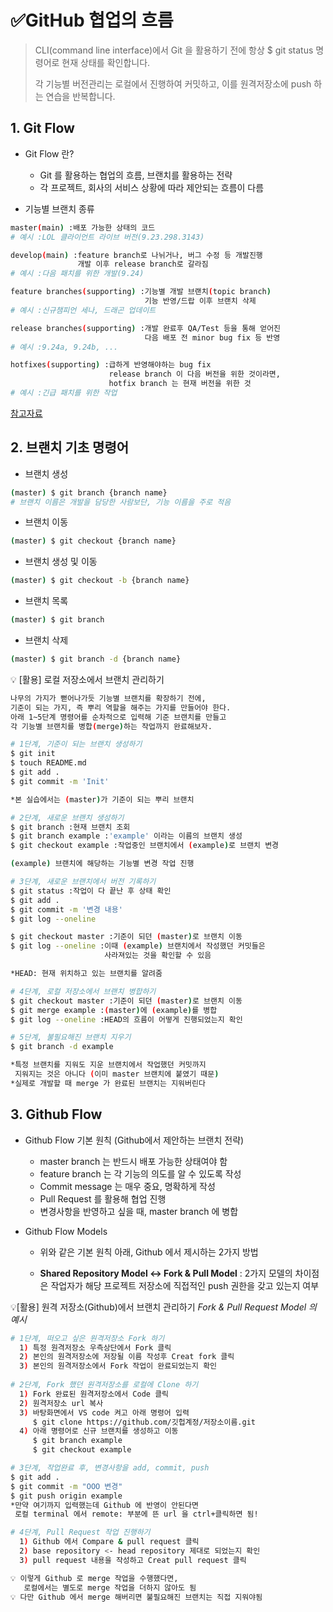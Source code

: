 # ✅GitHub 협업의 흐름

> CLI(command line interface)에서 Git 을 활용하기 전에 항상
> $ git status 명령어로 현재 상태를 확인합니다. 
>
> 각 기능별 버전관리는 로컬에서 진행하여 커밋하고,
> 이를 원격저장소에 push 하는 연습을 반복합니다.



## 1. Git Flow

   * Git Flow 란?

     * Git 를 활용하는 협업의 흐름, 브랜치를 활용하는 전략
     * 각 프로젝트, 회사의 서비스 상황에 따라 제안되는 흐름이 다름
     
     
   
   * 기능별 브랜치 종류

   ```bash
   master(main) :배포 가능한 상태의 코드
   # 예시 :LOL 클라이언트 라이브 버전(9.23.298.3143)
   
   develop(main) :feature branch로 나뉘거나, 버그 수정 등 개발진행
                  개발 이후 release branch로 갈라짐
   # 예시 :다음 패치를 위한 개발(9.24)
   
   feature branches(supporting) :기능별 개발 브랜치(topic branch)
                                 기능 반영/드랍 이후 브랜치 삭제
   # 예시 :신규챔피언 세나, 드래곤 업데이트
   
   release branches(supporting) :개발 완료후 QA/Test 등을 통해 얻어진
                                 다음 배포 전 minor bug fix 등 반영
   # 예시 :9.24a, 9.24b, ...
   
   hotfixes(supporting) :급하게 반영해야하는 bug fix
                         release branch 이 다음 버전을 위한 것이라면,
                         hotfix branch 는 현재 버전을 위한 것
   # 예시 :긴급 패치를 위한 작업
   ```

   [참고자료](https://nvie.com/posts/a-successful-git-branching-model/)



## 2. 브랜치 기초 명령어

   * 브랜치 생성

   ```bash
   (master) $ git branch {branch name}
   # 브랜치 이름은 개발을 담당한 사람보단, 기능 이름을 주로 적음
   ```

   * 브랜치 이동

   ```bash
   (master) $ git checkout {branch name}
   ```

   * 브랜치 생성 및 이동

   ```bash
   (master) $ git checkout -b {branch name}
   ```

   * 브랜치 목록

   ```bash
   (master) $ git branch
   ```

   * 브랜치 삭제

   ```bash
   (master) $ git branch -d {branch name}
   ```

   

   💡 [활용] 로컬 저장소에서 브랜치 관리하기

   ```bash
   나무의 가지가 뻗어나가듯 기능별 브랜치를 확장하기 전에,
   기준이 되는 가지, 즉 뿌리 역할을 해주는 가지를 만들어야 한다.
   아래 1~5단계 명령어를 순차적으로 입력해 기준 브랜치를 만들고
   각 기능별 브랜치를 병합(merge)하는 작업까지 완료해보자.
   
   # 1단계, 기준이 되는 브랜치 생성하기
   $ git init
   $ touch README.md
   $ git add .
   $ git commit -m 'Init'
   
   *본 실습에서는 (master)가 기준이 되는 뿌리 브랜치
   
   # 2단계, 새로운 브랜치 생성하기
   $ git branch :현재 브랜치 조회
   $ git branch example :'example' 이라는 이름의 브랜치 생성
   $ git checkout example :작업중인 브랜치에서 (example)로 브랜치 변경
   
   (example) 브랜치에 해당하는 기능별 변경 작업 진행
   
   # 3단계, 새로운 브랜치에서 버전 기록하기
   $ git status :작업이 다 끝난 후 상태 확인
   $ git add . 
   $ git commit -m '변경 내용'
   $ git log --oneline
   
   $ git checkout master :기준이 되던 (master)로 브랜치 이동
   $ git log --oneline :이때 (example) 브랜치에서 작성했던 커밋들은 
                        사라져있는 것을 확인할 수 있음
   
   *HEAD: 현재 위치하고 있는 브랜치를 알려줌
   
   # 4단계, 로컬 저장소에서 브랜치 병합하기
   $ git checkout master :기준이 되던 (master)로 브랜치 이동
   $ git merge example :(master)에 (example)를 병합
   $ git log --oneline :HEAD의 흐름이 어떻게 진행되었는지 확인
   
   # 5단계, 불필요해진 브랜치 지우기
   $ git branch -d example 
   
   *특정 브랜치를 지워도 지운 브랜치에서 작업했던 커밋까지
    지워지는 것은 아니다 (이미 master 브랜치에 붙였기 때문)
   *실제로 개발할 때 merge 가 완료된 브랜치는 지워버린다
   ```

   

## 3. Github Flow

   * Github Flow 기본 원칙 (Github에서 제안하는 브랜치 전략)

     * master branch 는 반드시 배포 가능한 상태여야 함
     * feature branch 는 각 기능의 의도를 알 수 있도록 작성
     * Commit message 는 매우 중요, 명확하게 작성
     * Pull Request 를 활용해 협업 진행
     * 변경사항을 반영하고 싶을 때, master branch 에 병합

     

   * Github Flow Models
     * 위와 같은 기본 원칙 아래, Github 에서 제시하는 2가지 방법

     * **Shared Repository Model ↔️ Fork & Pull Model**
       : 2가지 모델의 차이점은 작업자가 해당 프로젝트 저장소에 
        직접적인 push 권한을 갖고 있는지 여부
       
       
       

   💡[활용] 원격 저장소(Github)에서 브랜치 관리하기
                                                       *Fork & Pull Request Model 의 예시*

```bash
# 1단계, 떠오고 싶은 원격저장소 Fork 하기
  1) 특정 원격저장소 우측상단에서 Fork 클릭
  2) 본인의 원격저장소에 저장될 이름 작성후 Creat fork 클릭
  3) 본인의 원격저장소에서 Fork 작업이 완료되었는지 확인
  
# 2단계, Fork 했던 원격저장소를 로컬에 Clone 하기
  1) Fork 완료된 원격저장소에서 Code 클릭
  2) 원격저장소 url 복사
  3) 바탕화면에서 VS code 켜고 아래 명령어 입력
     $ git clone https://github.com/깃헙계정/저장소이름.git
  4) 아래 명령어로 신규 브랜치를 생성하고 이동
     $ git branch example
     $ git checkout example

# 3단계, 작업완료 후, 변경사항을 add, commit, push
$ git add .
$ git commit -m "OOO 변경"
$ git push origin example
*만약 여기까지 입력했는데 Github 에 반영이 안된다면
 로컬 terminal 에서 remote: 부분에 뜬 url 을 ctrl+클릭하면 됨!

# 4단계, Pull Request 작업 진행하기
  1) Github 에서 Compare & pull request 클릭
  2) base repository <- head repository 제대로 되었는지 확인
  3) pull request 내용을 작성하고 Creat pull request 클릭

💡 이렇게 Github 로 merge 작업을 수행했다면, 
   로컬에서는 별도로 merge 작업을 더하지 않아도 됨
💡 다만 Github 에서 merge 해버리면 불필요해진 브랜치는 직접 지워야됨
```
